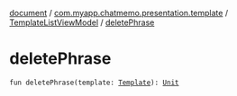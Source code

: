 [document](../../index.md) / [com.myapp.chatmemo.presentation.template](../index.md) / [TemplateListViewModel](index.md) / [deletePhrase](./delete-phrase.md)

# deletePhrase

`fun deletePhrase(template: `[`Template`](../../com.myapp.chatmemo.domain.model.entity/-template/index.md)`): `[`Unit`](https://kotlinlang.org/api/latest/jvm/stdlib/kotlin/-unit/index.html)